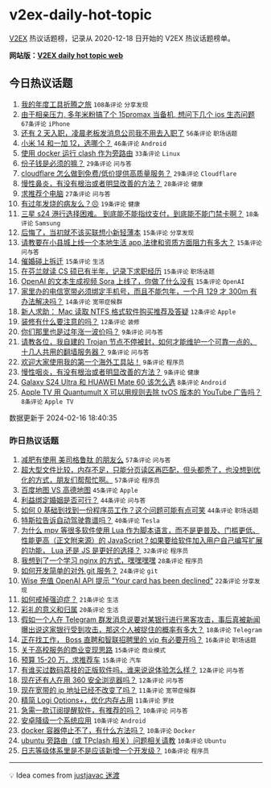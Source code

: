 # v2ex-daily-hot-topic

[V2EX](https://www.v2ex.com/) 热议话题榜，记录从 2020-12-18 日开始的 V2EX 热议话题榜单。

**网站版：[V2EX daily hot topic web](https://boojack.github.io/v2ex-daily-hot-topic-web/)**

## 今日热议话题

<!-- TODAY BEGIN -->

1. [我的年度工具折腾之旅](https://www.v2ex.com/t/1015804) `108条评论` `分享发现`
1. [由于相亲压力, 多年米粉搞了个 15promax 当备机, 想问下几个 ios 生态问题](https://www.v2ex.com/t/1015873) `67条评论` `iPhone`
1. [还有 2 天入职，凌晨老板发消息公司我不用去入职了](https://www.v2ex.com/t/1015805) `56条评论` `职场话题`
1. [小米 14 和一加 12，选哪个？](https://www.v2ex.com/t/1015854) `46条评论` `Android`
1. [使用 docker 运行 clash 作为旁路由](https://www.v2ex.com/t/1015815) `33条评论` `Linux`
1. [份子钱是必须的嘛？](https://www.v2ex.com/t/1015812) `29条评论` `问与答`
1. [cloudflare 怎么做到免费/低价提供高质量服务？](https://www.v2ex.com/t/1015855) `29条评论` `Cloudflare`
1. [慢性鼻炎，有没有根治或者明显改善的方法？](https://www.v2ex.com/t/1015809) `28条评论` `健康`
1. [求推荐个电脑](https://www.v2ex.com/t/1015820) `27条评论` `问与答`
1. [有过年发烧的病友么？😣](https://www.v2ex.com/t/1015864) `19条评论` `健康`
1. [三星 s24 港行选择困难。 到底能不能指纹支付，到底能不能门禁卡啊？](https://www.v2ex.com/t/1015862) `18条评论` `Samsung`
1. [后悔了，当初就不该买联想小新轻薄本](https://www.v2ex.com/t/1015914) `15条评论` `分享发现`
1. [请教要在小县城上线一个本地生活 app,法律和资质方面阻力有多大？](https://www.v2ex.com/t/1015895) `15条评论` `问与答`
1. [催婚碰上拆迁](https://www.v2ex.com/t/1015872) `15条评论` `生活`
1. [在芬兰就读 CS 硕已有半年，记录下求职经历](https://www.v2ex.com/t/1015869) `15条评论` `职场话题`
1. [OpenAI 的文本生成视频 Sora 上线了，你做了什么没有](https://www.v2ex.com/t/1015842) `15条评论` `OpenAI`
1. [家里办的电信宽带必须绑定手机号，而且不能包年，一个月 129 才 300m 有办法解决吗？](https://www.v2ex.com/t/1015840) `14条评论` `宽带症候群`
1. [新人求助： Mac 读取 NTFS 格式软件购买推荐及答疑](https://www.v2ex.com/t/1015927) `12条评论` `Apple`
1. [装修有什么要注意的吗？](https://www.v2ex.com/t/1015844) `12条评论` `装修`
1. [你们那里也是过年涨一波价吗？](https://www.v2ex.com/t/1015907) `9条评论` `问与答`
1. [请教各位，我自建的 Trojan 节点不停被封，如何才能维护一个可靠一点的、十几人共用的翻墙服务器？](https://www.v2ex.com/t/1015861) `9条评论` `问与答`
1. [欢迎大家使用我的第一个海外工具站！](https://www.v2ex.com/t/1015810) `9条评论` `程序员`
1. [慢性咽炎，有没有根治或者明显改善的方法？](https://www.v2ex.com/t/1015803) `9条评论` `健康`
1. [Galaxy S24 Ultra 和 HUAWEI Mate 60 该怎么选](https://www.v2ex.com/t/1015931) `8条评论` `Android`
1. [Apple TV 用 Quantumult X 可以用规则去除 tvOS 版本的 YouTube 广告吗？](https://www.v2ex.com/t/1015899) `8条评论` `Apple TV`

数据更新于 2024-02-16 18:40:35

<!-- TODAY END -->

### 昨日热议话题

<!-- YESTERDAY BEGIN -->

1. [减肥有使用 美司格鲁肽 的朋友么](https://www.v2ex.com/t/1015678) `57条评论` `问与答`
1. [超大型文件比较，内存不足，只能分页读区再匹配，但头都秃了，也没想到优化的方式，朋友们帮帮忙啊。](https://www.v2ex.com/t/1015733) `57条评论` `程序员`
1. [百度地图 VS 高德地图](https://www.v2ex.com/t/1015695) `45条评论` `Apple`
1. [利益绑定婚姻是否可行？](https://www.v2ex.com/t/1015705) `44条评论` `问与答`
1. [如何 0 基础到找到一份程序员工作？这个问题可能有点可笑](https://www.v2ex.com/t/1015757) `44条评论` `职场话题`
1. [特斯拉告诉自动驾驶靠谱吗？](https://www.v2ex.com/t/1015687) `40条评论` `Tesla`
1. [为什么 mpv 等很多软件使用 Lua 作为脚本语言，而不是更普及、门槛更低、性能更高（正文附来源）的 JavaScript？如果要给软件加入用户自己编写扩展的功能， Lua 还是 JS 是更好的选择？](https://www.v2ex.com/t/1015740) `32条评论` `程序员`
1. [我想到了一个学习 nginx 的方式，嘿嘿嘿嘿](https://www.v2ex.com/t/1015701) `28条评论` `程序员`
1. [如何开发简单的对外 git 服务？](https://www.v2ex.com/t/1015682) `24条评论` `git`
1. [Wise 充值 OpenAI API 提示 "Your card has been declined"](https://www.v2ex.com/t/1015685) `22条评论` `分享发现`
1. [如何戒掉强迫症？](https://www.v2ex.com/t/1015745) `21条评论` `生活`
1. [彩礼的意义和归属](https://www.v2ex.com/t/1015780) `20条评论` `生活`
1. [假如一个人在 Telegram 群发消息说要对某银行进行黑客攻击，事后真被新闻曝出说这家银行受到攻击，那这个人被捉住的概率有多大？](https://www.v2ex.com/t/1015711) `18条评论` `Telegram`
1. [正在找工作， Boss 直聘和智联招聘里的 vip 有必要开吗？](https://www.v2ex.com/t/1015720) `16条评论` `职场话题`
1. [关于高校服务的商业变现思路](https://www.v2ex.com/t/1015766) `15条评论` `商业模式`
1. [预算 15-20 万，求推荐车](https://www.v2ex.com/t/1015692) `15条评论` `汽车`
1. [有谁买过数码荔枝的正版软件吗，谁来说说体验怎么样？](https://www.v2ex.com/t/1015713) `12条评论` `问与答`
1. [现在还有人在用 360 安全浏览器吗？](https://www.v2ex.com/t/1015696) `12条评论` `问与答`
1. [现在宽带的 ip 地址已经不改变了吗？](https://www.v2ex.com/t/1015748) `11条评论` `宽带症候群`
1. [精简 Logi Options+，优化内存占用](https://www.v2ex.com/t/1015714) `11条评论` `罗技`
1. [急需一款订阅提醒软件，有推荐的吗？](https://www.v2ex.com/t/1015761) `10条评论` `问与答`
1. [安卓降级一个系统应用](https://www.v2ex.com/t/1015731) `10条评论` `Android`
1. [docker 容器停止不了，有什么方法吗？](https://www.v2ex.com/t/1015718) `10条评论` `Docker`
1. [ubuntu 旁路由（或 TPclash 相关）问题相关请教](https://www.v2ex.com/t/1015710) `10条评论` `Ubuntu`
1. [日志等级体系里是不是应该新增一个开发级？](https://www.v2ex.com/t/1015709) `10条评论` `程序员`

<!-- YESTERDAY END -->

---

💡 Idea comes from [justjavac 迷渡](https://github.com/justjavac/)
